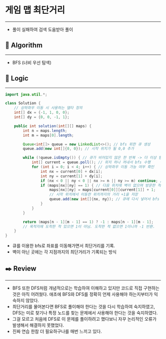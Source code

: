 # 게임 맵 최단거리

---

- 풀이 실패하여 검색 도움받아 풀이

## 📌 **Algorithm**

---

- BFS (너비 우선 탐색)

## 📍 **Logic**

---

```java
import java.util.*;

class Solution {
    // 상하좌우 이동 시 사용하는 델타 정의
    int[] dx = {-1, 1, 0, 0};
    int[] dy = {0, 0, -1, 1};

    public int solution(int[][] maps) {
        int n = maps.length;
        int m = maps[0].length;

        Queue<int[]> queue = new LinkedList<>(); // bfs 위한 큐 생성
        queue.add(new int[]{0, 0}); // 시작 위치가 될 0,0 추가

        while (!queue.isEmpty()) { // 큐가 비어있지 않은 한 반복 -> 더 이상 탐색할 위치 X
            int[] current = queue.poll(); // 위치 하나 꺼내서 bfs 수행
            for (int i = 0; i < 4; i++) { // 상하좌우 이동 가능 여부 확인
                int nx = current[0] + dx[i];
                int ny = current[1] + dy[i];
                if (nx < 0 || ny < 0 || nx >= n || ny >= m) continue; // 맵 범위 벗어나면 무시
                if (maps[nx][ny] == 1) { // 다음 위치에 벽이 없으며 방문한 적 없는지 검사
                    maps[nx][ny] = maps[current[0]][current[1]] + 1;
                    // 시작 위치에서 이동한 위치까지의 거리 +1을 저장
                    queue.add(new int[]{nx, ny}); // 큐에 다시 넣어서 bfs 수행하도록 함.
                }
            }
        }

        return (maps[n - 1][m - 1] == 1) ? -1 : maps[n - 1][m - 1];
        // 목적지에 도착한 적 있으면 1이 아님. 도착한 적 없으면 1이니까 -1 반환.
    }
}
```

- 큐를 이용한 bfs로 좌표를 이동해가면서 최단거리를 기록.
- 벽이 아닌 곳에는 각 지점까지의 최단거리가 기록되는 방식

## ✒️ **Review**

---

- BFS 또한 DFS처럼 개념적으로는 학습하여 이해하고 있지만 코드로 직접 구현하는 것은 아직 어려웠다. 애초에 BFS와 DFS를 정확히 언제 사용해야 하는지부터가 익숙하지 않았다.
- 최단거리를 물어본다면 BFS로 풀이해야 한다는 것을 다시 학습하여 숙지하였고, DFS는 미로 찾기나 특정 노드를 찾는 문제에서 사용해야 한다는 것을 숙지하였다.
- 그걸 모르고 처음에 DFS로 이 문제를 풀이하려고 했다보니 자꾸 논리적인 오류가 발생해서 해결하지 못했었다.
- 진짜 연습 한참 더 필요하구나를 매번 느끼고 있다.